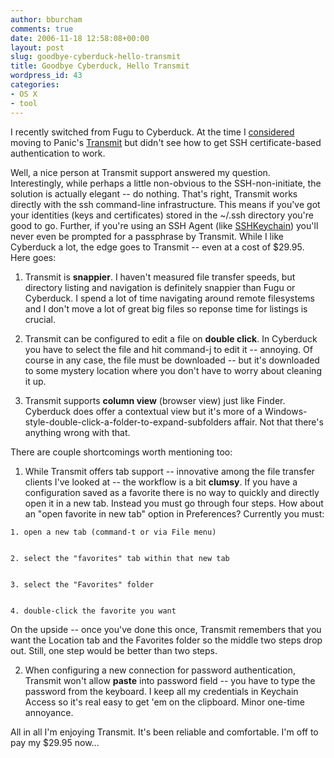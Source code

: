 ```yaml
---
author: bburcham
comments: true
date: 2006-11-18 12:58:08+00:00
layout: post
slug: goodbye-cyberduck-hello-transmit
title: Goodbye Cyberduck, Hello Transmit
wordpress_id: 43
categories:
- OS X
- tool
---
```


I recently switched from Fugu to Cyberduck.  At the time I [considered](http://www.memerocket.com/2006/11/11/goodbye-fugu-hello-cyberduck/) moving to Panic's [Transmit](http://www.panic.com/transmit/) but didn't see how to get SSH certificate-based authentication to work.

Well, a nice person at Transmit support answered my question.  Interestingly, while perhaps a little non-obvious to the SSH-non-initiate, the solution is actually elegant -- do nothing.  That's right, Transmit works directly with the ssh command-line infrastructure.  This means if you've got your identities (keys and certificates) stored in the ~/.ssh directory you're good to go.  Further, if you're using an SSH Agent (like [SSHKeychain](http://www.memerocket.com/2006/11/11/eliminate-subversion-passphrase-prompts-with-sshkeychain/)) you'll never even be prompted for a passphrase by Transmit.
While I like Cyberduck a lot, the edge goes to Transmit -- even at a cost of $29.95.  Here goes:



	
  1. Transmit is **snappier**.  I haven't measured file transfer speeds, but directory listing and navigation is definitely snappier than Fugu or Cyberduck.  I spend a lot of time navigating around remote filesystems and I don't move a lot of great big files so reponse time for listings is crucial.

	
  2. Transmit can be configured to edit a file on **double click**.  In Cyberduck you have to select the file and hit command-j to edit it -- annoying.  Of course in any case, the file must be downloaded -- but it's downloaded to some mystery location where you don't have to worry about cleaning it up.

	
  3. Transmit supports **column view** (browser view) just like Finder.  Cyberduck does offer a contextual view but it's more of a Windows-style-double-click-a-folder-to-expand-subfolders affair.  Not that there's anything wrong with that.


There are couple shortcomings worth mentioning too:

	
  1. While Transmit offers tab support -- innovative among the file transfer clients I've looked at -- the workflow is a bit **clumsy**.  If you have a configuration saved as a favorite there is no way to quickly and directly open it in a new tab.  Instead you must go through four steps.  How about an "open favorite in new tab" option in Preferences?  Currently you must:

	
    1. open a new tab (command-t or via File menu)

	
    2. select the "favorites" tab within that new tab

	
    3. select the "Favorites" folder

	
    4. double-click the favorite you want


On the upside -- once you've done this once, Transmit remembers that you want the Location tab and the Favorites folder so the middle two steps drop out.  Still, one step would be better than two steps.



	
  2. When configuring a new connection for password authentication, Transmit won't allow **paste** into password field -- you have to type the password from the keyboard.  I keep all my credentials in Keychain Access so it's real easy to get 'em on the clipboard.  Minor one-time annoyance.



All in all I'm enjoying Transmit.  It's been reliable and comfortable.  I'm off to pay my $29.95 now...
